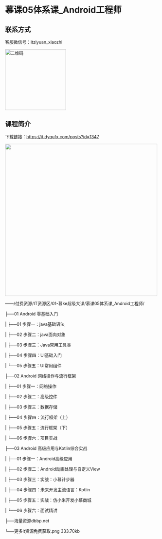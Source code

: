 # 慕课05体系课_Android工程师

## 联系方式

客服微信号：itziyuan_xiaozhi

<img src="https://ziyuanyun.oss-cn-guangzhou.aliyuncs.com/common/20240614073449/666b82192834a.jpg" width="200" height="200" alt="二维码">

## 课程简介

下载链接：https://it.dyqufx.com/posts?id=1347

<img src="https://ziyuanyun.oss-cn-guangzhou.aliyuncs.com/yun/20240515153711/66446627873c0.jpg" width="500" alt="">

  ——/付费资源/IT资源区/01-慕ke超级大课/慕课05体系课_Android工程师/

 ├──01 Android 零基础入门

 | ├──01 步骤一：java基础语法

 | ├──02 步骤二：java面向对象

 | ├──03 步骤三：Java常用工具类

 | ├──04 步骤四：UI基础入门

 | └──05 步骤五：UI常用组件

 ├──02 Android 网络操作与流行框架

 | ├──01 步骤一：网络操作

 | ├──02 步骤二：高级控件

 | ├──03 步骤三：数据存储

 | ├──04 步骤四：流行框架（上）

 | ├──05 步骤五：流行框架（下）

 | └──06 步骤六：项目实战

 ├──03 Android 高级应用与Kotlin综合实战

 | ├──01 步骤一：Android高级应用

 | ├──02 步骤二：Android动画处理与自定义View

 | ├──03 步骤三：实战：小慕计步器

 | ├──04 步骤四：未来开发主流语言：Kotlin

 | ├──05 步骤五：实战：仿小米开发小慕商城

 | └──06 步骤六：面试精讲

 ├──海量资源dbbp.net

 └──更多it资源免费获取.png 333.70kb

  